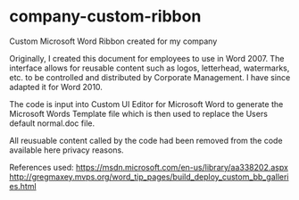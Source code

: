 # company-custom-ribbon
Custom Microsoft Word Ribbon created for my company

Originally, I created this document for employees to use in Word 2007.  The interface allows for reusable content such as logos, letterhead, watermarks, etc. to be controlled and distributed by Corporate Management. I have since adapted it for Word 2010. 

The code is input into Custom UI Editor for Microsoft Word to generate the Microsoft Words Template file which is then used to replace the Users default normal.doc file.

All reusuable content called by the code had been removed from the code available here privacy reasons.

References used:
  https://msdn.microsoft.com/en-us/library/aa338202.aspx
  http://gregmaxey.mvps.org/word_tip_pages/build_deploy_custom_bb_galleries.html


